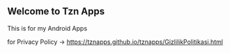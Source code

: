## Welcome to Tzn Apps 

This is for my Android Apps

for Privacy Policy -> https://tznapps.github.io/tznapps/GizlilikPolitikasi.html
